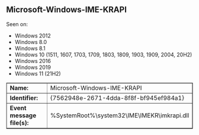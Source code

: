 ## Microsoft-Windows-IME-KRAPI

Seen on:
* Windows 2012
* Windows 8.0
* Windows 8.1
* Windows 10 (1511, 1607, 1703, 1709, 1803, 1809, 1903, 1909, 2004, 20H2)
* Windows 2016
* Windows 2019
* Windows 11 (21H2)

<table border="1" class="docutils">
  <tbody>
    <tr>
      <td><b>Name:</b></td>
      <td>Microsoft-Windows-IME-KRAPI</td>
    </tr>
    <tr>
      <td><b>Identifier:</b></td>
      <td>{7562948e-2671-4dda-8f8f-bf945ef984a1}</td>
    </tr>
    <tr>
      <td><b>Event message file(s):</b></td>
      <td>%SystemRoot%\system32\IME\IMEKR\imkrapi.dll</td>
    </tr>
  </tbody>
</table>

&nbsp;

